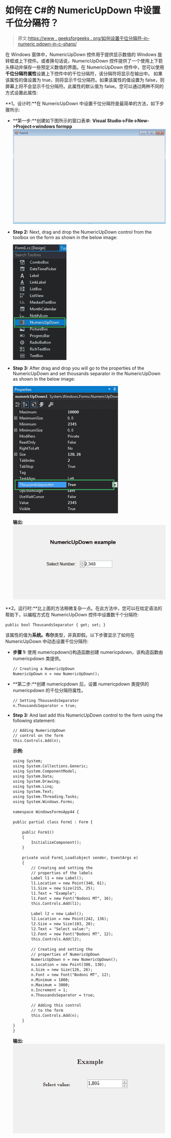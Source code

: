 # 如何在 C#的 NumericUpDown 中设置千位分隔符？

> 原文:[https://www . geeksforgeeks . org/如何设置千位分隔符-in-numeric pdown-in-c-sharp/](https://www.geeksforgeeks.org/how-to-set-thousands-separator-in-the-numericupdown-in-c-sharp/)

在 Windows 窗体中，NumericUpDown 控件用于提供显示数值的 Windows 旋转框或上下控件。或者换句话说，NumericUpDown 控件提供了一个使用上下箭头移动并保存一些预定义数值的界面。在 NumericUpDown 控件中，您可以使用**千位分隔符属性**设置上下控件中的千位分隔符，该分隔符将显示在输出中。
如果该属性的值设置为 true，则将显示千位分隔符。如果该属性的值设置为 false，则屏幕上将不会显示千位分隔符。此属性的默认值为 false。您可以通过两种不同的方式设置此属性:

**1。设计时:**在 NumericUpDown 中设置千位分隔符是最简单的方法，如下步骤所示:

*   **第一步:**创建如下图所示的窗口表单:
    **Visual Studio->File->New->Project->windows formpp**
    ![](img/de9202f1f4646167e60ea580d67273d9.png)
*   **Step 2:** Next, drag and drop the NumericUpDown control from the toolbox on the form as shown in the below image:

    ![](img/e130871c36b969be4b9cf9ab8e45a276.png)

*   **Step 3:** After drag and drop you will go to the properties of the NumericUpDown and set thousands separator in the NumericUpDown as shown in the below image:

    ![](img/51b6d2b7743e09f6ed32d8b072d8f023.png)

    **输出:**
    ![](img/716ec139e2619050034e05b3a5961323.png)

**2。运行时:**比上面的方法稍微复杂一点。在此方法中，您可以在给定语法的帮助下，以编程方式在 NumericUpDown 控件中设置数千个分隔符:

```
public bool ThousandsSeparator { get; set; }
```

该属性的值为**系统。布尔**类型，非真即假。以下步骤显示了如何在 NumericUpDown 中动态设置千位分隔符:

*   **步骤 1:** 使用 numericpdown()构造函数创建 numericpdown，该构造函数由 numericpdown 类提供。

    ```
    // Creating a NumericUpDown
    NumericUpDown n = new NumericUpDown();

    ```

*   **第二步:**创建 numericpdown 后，设置 numericpdown 类提供的 numericpdown 的千位分隔符属性。

    ```
    // Setting ThousandsSeparator
    n.ThousandsSeparator = true;

    ```

*   **Step 3:** And last add this NumericUpDown control to the form using the following statement:

    ```
    // Adding NumericUpDown
    // control on the form
    this.Controls.Add(n);

    ```

    **示例:**

    ```
    using System;
    using System.Collections.Generic;
    using System.ComponentModel;
    using System.Data;
    using System.Drawing;
    using System.Linq;
    using System.Text;
    using System.Threading.Tasks;
    using System.Windows.Forms;

    namespace WindowsFormsApp44 {

    public partial class Form1 : Form {

        public Form1()
        {
            InitializeComponent();
        }

        private void Form1_Load(object sender, EventArgs e)
        {
            // Creating and setting the
            // properties of the labels
            Label l1 = new Label();
            l1.Location = new Point(348, 61);
            l1.Size = new Size(215, 25);
            l1.Text = "Example";
            l1.Font = new Font("Bodoni MT", 16);
            this.Controls.Add(l1);

            Label l2 = new Label();
            l2.Location = new Point(242, 136);
            l2.Size = new Size(103, 20);
            l2.Text = "Select value:";
            l2.Font = new Font("Bodoni MT", 12);
            this.Controls.Add(l2);

            // Creating and setting the
            // properties of NumericUpDown
            NumericUpDown n = new NumericUpDown();
            n.Location = new Point(386, 130);
            n.Size = new Size(126, 26);
            n.Font = new Font("Bodoni MT", 12);
            n.Minimum = 1800;
            n.Maximum = 3000;
            n.Increment = 1;
            n.ThousandsSeparator = true;

            // Adding this control
            // to the form
            this.Controls.Add(n);
        }
    }
    }
    ```

    **输出:**
    ![](img/cc360dd91d5234789c6c8790a3898490.png)